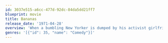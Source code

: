 ```yaml
---
id: 3037e515-a6cc-477d-92dc-84da5dd21ff7
blueprint: movie
title: Bananas
release_date: '1971-04-28'
overview: 'When a bumbling New Yorker is dumped by his activist girlfriend, he travels to a tiny Latin American nation and becomes involved in its latest rebellion.'
genres: '[{"id": 35, "name": "Comedy"}]'
---
```

